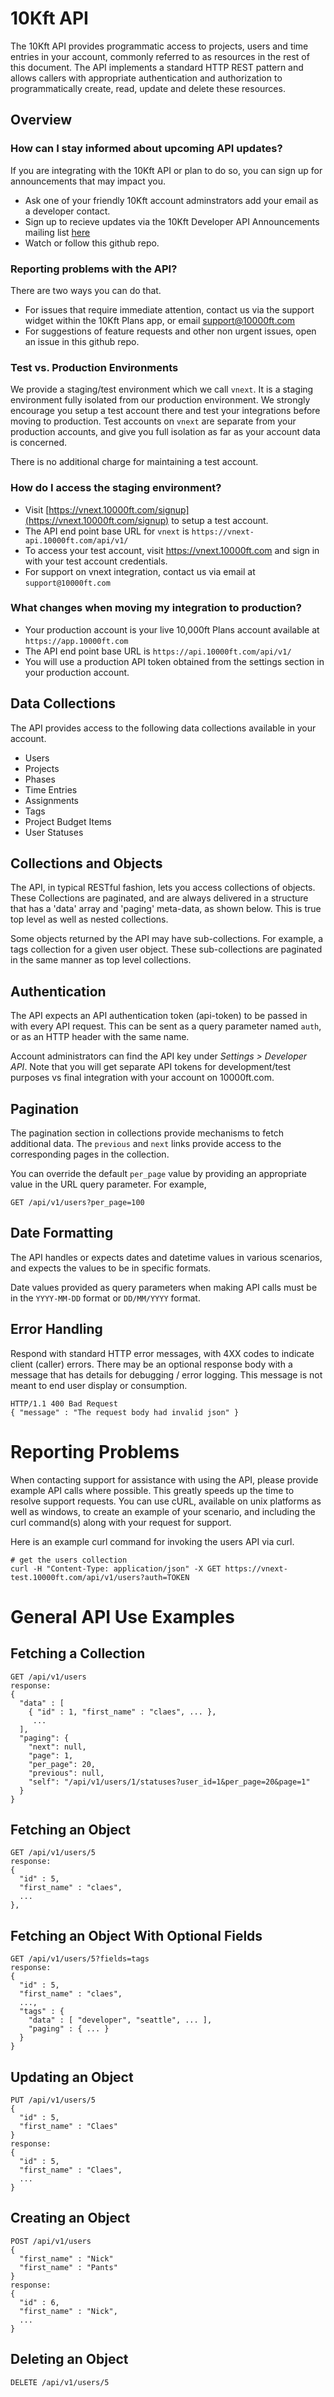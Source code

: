 # 10Kft API

The 10Kft API provides programmatic access to projects, users and time entries in your account, commonly referred to as resources in the rest of this document. The API implements a standard HTTP REST pattern and allows callers with appropriate authentication and authorization to programmatically create, read, update and delete these resources.

## Overview

### How can I stay informed about upcoming API updates?

If you are integrating with the 10Kft API or plan to do so, you can sign up for announcements that may impact you. 

* Ask one of your friendly 10Kft account adminstrators add your email as a developer contact.
* Sign up to recieve updates via the 10Kft Developer API Announcements mailing list [here](http://eepurl.com/ZvuOb)
* Watch or follow this github repo.

### Reporting problems with the API?

There are two ways you can do that.

* For issues that require immediate attention, contact us via the support widget within the 10Kft Plans app, or email support@10000ft.com
* For suggestions of feature requests and other non urgent issues, open an issue in this github repo.

### Test vs. Production Environments

We provide a staging/test environment which we call `vnext`. It is a staging environment fully isolated from our production environment. We strongly encourage you setup a test account there and test your integrations before moving to production. Test accounts on `vnext` are separate from your production accounts, and give you full isolation as far as your account data is concerned. 

There is no additional charge for maintaining a test account.

### How do I access the staging environment?

* Visit [https://vnext.10000ft.com/signup](https://vnext.10000ft.com/signup) to setup a test account. 
* The API end point base URL for `vnext` is `https://vnext-api.10000ft.com/api/v1/`
* To access your test account, visit https://vnext.10000ft.com and sign in with your test account credentials.
* For support on vnext integration, contact us via email at `support@10000ft.com`

### What changes when moving my integration to production?

* Your production account is your live 10,000ft Plans account available at `https://app.10000ft.com`
* The API end point base URL is `https://api.10000ft.com/api/v1/`
* You will use a production API token obtained from the settings section in your production account.

## Data Collections

The API provides access to the following data collections available in your account.

*   Users
*   Projects
*   Phases
*   Time Entries
*   Assignments
*   Tags
*   Project Budget Items
*   User Statuses

## Collections and Objects

The API, in typical RESTful fashion, lets you access collections of objects. These Collections are paginated, and are always delivered in a structure that has a 'data' array and 'paging' meta-data, as shown below. This is true top level as well as nested collections.

Some objects returned by the API may have sub-collections. For example, a tags collection for a given user object. These sub-collections are paginated in the same manner as top level collections.

## Authentication

The API expects an API authentication token (api-token) to be passed in with every API request. This can be sent as a query parameter named `auth`, or as an HTTP header with the same name.

Account administrators can find the API key under _Settings >_ _Developer API_. Note that you will get separate API tokens for development/test purposes vs final integration with your account on 10000ft.com.

## Pagination

The pagination section in collections provide mechanisms to fetch additional data. The `previous` and `next` links provide access to the corresponding pages in the collection.

You can override the default `per_page` value by providing an appropriate value in the URL query parameter. For example,

```
GET /api/v1/users?per_page=100
```

## Date Formatting

The API handles or expects dates and datetime values in various scenarios, and expects the values to be in specific formats.

Date values provided as query parameters when making API calls must be in the `YYYY-MM-DD` format or `DD/MM/YYYY` format.

## Error Handling

Respond with standard HTTP error messages, with 4XX codes to indicate client (caller) errors. There may be an optional response body with a message that has details for debugging / error logging. This message is not meant to end user display or consumption.

```
HTTP/1.1 400 Bad Request
{ "message" : "The request body had invalid json" }
```

# Reporting Problems

When contacting support for assistance with using the API, please provide example API calls where possible. This greatly speeds up the time to resolve support requests. You can use cURL, available on unix platforms as well as windows, to create an example of your scenario, and including the curl command(s) along with your request for support.

Here is an example curl command for invoking the users API via curl.

```
# get the users collection
curl -H "Content-Type: application/json" -X GET https://vnext-test.10000ft.com/api/v1/users?auth=TOKEN
```

# General API Use Examples

## Fetching a Collection

```
GET /api/v1/users
response:
{
  "data" : [
    { "id" : 1, "first_name" : "claes", ... },
     ...
  ],
  "paging": {
    "next": null,
    "page": 1,
    "per_page": 20,
    "previous": null,
    "self": "/api/v1/users/1/statuses?user_id=1&per_page=20&page=1"
  }
}
```

## Fetching an Object

```
GET /api/v1/users/5
response:
{
  "id" : 5,
  "first_name" : "claes",
  ...
},
```

## Fetching an Object With Optional Fields

```
GET /api/v1/users/5?fields=tags
response:
{
  "id" : 5,
  "first_name" : "claes",
  ...,
  "tags" : {
    "data" : [ "developer", "seattle", ... ],
    "paging" : { ... }
  }
}
```

## Updating an Object

```
PUT /api/v1/users/5
{
  "id" : 5,
  "first_name" : "Claes"
}
response:
{
  "id" : 5,
  "first_name" : "Claes",
  ...
}
```

## Creating an Object

```
POST /api/v1/users
{
  "first_name" : "Nick"
  "first_name" : "Pants"
}
response:
{
  "id" : 6,
  "first_name" : "Nick",
  ...
}
```

## Deleting an Object

```
DELETE /api/v1/users/5
```
